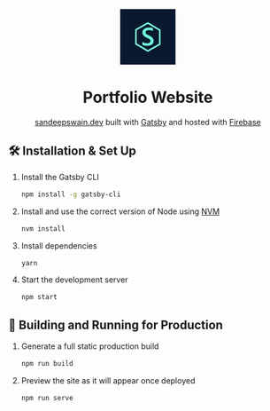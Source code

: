 <div align="center">
  <img alt="Logo" src="https://raw.githubusercontent.com/54nd339/Portfolio/main/src/images/logo.png" width="100" />
</div>
<h1 align="center">
  Portfolio Website
</h1>
<p align="center">
  <a href="https://sandeepswain.dev" target="_blank">sandeepswain.dev</a> built with <a href="https://www.gatsbyjs.org/" target="_blank">Gatsby</a> and hosted with <a href="https://firebase.google.com/" target="_blank">Firebase</a>
</p>

## 🛠 Installation & Set Up

1. Install the Gatsby CLI

   ```sh
   npm install -g gatsby-cli
   ```

2. Install and use the correct version of Node using [NVM](https://github.com/nvm-sh/nvm)

   ```sh
   nvm install
   ```

3. Install dependencies

   ```sh
   yarn
   ```

4. Start the development server

   ```sh
   npm start
   ```

## 🚀 Building and Running for Production

1. Generate a full static production build

   ```sh
   npm run build
   ```

1. Preview the site as it will appear once deployed

   ```sh
   npm run serve
   ```
